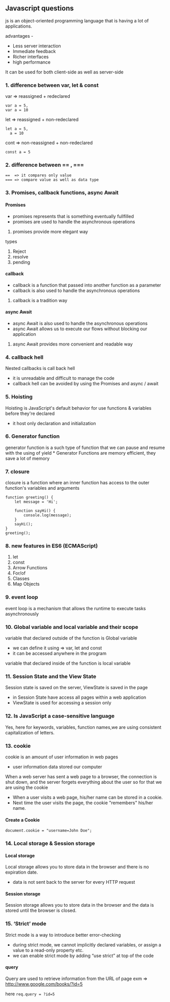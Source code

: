 ## Javascript questions
js is an object-oriented programming language that is having a lot of applications. 

advantages -
* Less server interaction
* Immediate feedback
* Richer interfaces
* high performance

It can be used for both client-side as well as server-side

### 1. difference between var, let & const

var => reassigned + redeclared
```
var a = 5,
var a = 10
```

let => reassigned + non-redeclared
```
let a = 5,
  a = 10
```

cont => non-reassigned + non-redeclared
```
const a = 5
```
### 2. difference between == , ===
```
==  => it compares only value
=== => compare value as well as data type
```

### 3. Promises, callback functions, async Await
#### Promises
* promises represents that is something eventually fullfilled
* promises are used to handle the asynchronous operations
1. promises provide more elegant way

types
1. Reject
2. resolve 
3. pending

#### callback
* callback is a function that passed into another function as a parameter
* callback is also used to handle the asynchronous operations
1. callback is a tradition way

#### async Await
* async Await is also used to handle the asynchronous operations
* async Await allows us to execute our flows without blocking our application
1. async Await provides more convenient and readable way

### 4. callback hell
Nested callbacks is call back hell
* it is unreadable and difficult to manage the code
* callback hell can be avoided by using the Promises and async / await

### 5. Hoisting
Hoisting is JavaScript's default behavior for use functions & variables before they're declared
* it host only declaration and initialization

### 6. Generator function 
generator function is a such type of function that we can pause and resume with the using of yield
* 
Generator Functions are memory efficient, they save a lot of memory

### 7. closure
closure is a function where an inner function has access to the outer function's variables and arguments

```
function greeting() {
    let message = 'Hi';

    function sayHi() {
        console.log(message);
    }
    sayHi();
}
greeting();
```

### 8. new features in ES6 (ECMAScript)
1. let
2. const
3. Arrow Functions
4. For/of
5. Classes
6. Map Objects

### 9. event loop
event loop is a mechanism that allows the runtime to execute tasks asynchronously

### 10. Global variable and local variable and their scope
variable that declared outside of the function is Global variable

* we can define it using => var, let and const
* it can be accessed anywhere in the program

variable that declared inside of the function is local variable


### 11. Session State and the View State
Session state is saved on the server, ViewState is saved in the page
* in Session State have access all pages within a web application
* ViewState is used for accessing a session only

### 12. Is JavaScript a case-sensitive language
Yes, here for keywords, variables, function names,we are using consistent capitalization of letters.

### 13. cookie
cookie is an amount of user information in web pages
* user information data stored our computer

When a web server has sent a web page to a browser, the connection is shut down, and the server forgets everything about the user
so for that we are using the cookie
* When a user visits a web page, his/her name can be stored in a cookie.
* Next time the user visits the page, the cookie "remembers" his/her name.

#### Create a Cookie

```
document.cookie = "username=John Doe";
```

### 14. Local storage & Session storage
#### Local storage
Local storage allows you to store data in the browser and there is no expiration date.
* data is not sent back to the server for every HTTP request

#### Session storage
Session storage allows you to store data in the browser and the data is stored until the browser is closed.


### 15. ‘Strict’ mode
Strict mode is a way to introduce better error-checking
* during strict mode, we cannot implicitly declared variables, or assign a value to a read-only property etc.
* we can enable strict mode by adding “use strict” at top of the code


#### query
Query are used to retrieve information from the URL of page
exm => http://www.google.com/books/?id=5

here  `req.query = ?id=5`






